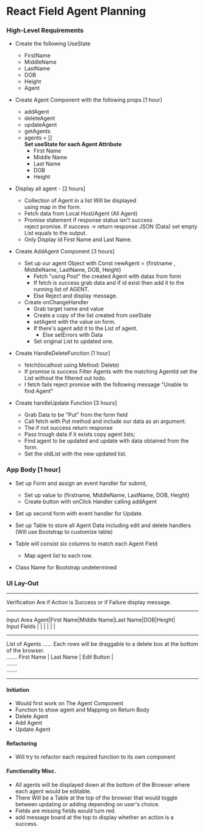 # React Field Agent Planning


### High-Level Requirements

* Create the following UseState
  * FirstName
  * MiddleName  
  * LastName
  * DOB
  * Height
  * Agent

* Create Agent Component with the following props [1 hour]
  - addAgent
  - deleteAgent
  - updateAgent
  - getAgents
  - agents = []  
  <strong>Set useState for each Agent Attribute</strong>
    * First Name
    * Middle Name
    * Last Name
    * DOB
    * Height
  
* Display all agent - [2 hours]
  * Collection of Agent in a list Will be displayed   
    using map in the form.
  * Fetch data from Local Host/Agent (All Agent)
  * Promise statement if response status isn't success   
    reject promise.
    If success -> return response JSON (Data)
    set empty List equals to the output.
  * Only Display Id First Name and Last Name.  

* Create AddAgent Component [3 hours]
  * Set up our agent Object with Const newAgent = {firstname
    , MiddleName, LastName, DOB, Height}
    * Fetch "using Post" the created Agent with datas from form
    * If fetch is success grab data and if id exist then add it 
    to the running list of AGENT.
    * Else Reject and display message.  
  * Create onChangeHandler
    * Grab target name and value
    * Create a copy of the list created from useState
    * setAgent with the value on form.
    * If there's agent add it to the List of agent.
      * Else setErrors with Data
    * Set original List to updated one.
  
* Create HandleDeleteFunction [1 hour]
  * fetch(localhost using Method: Delete)
  * If promise is success Filter Agents with the matching
  AgentId set the List without the filtered out todo.
   * I fetch fails reject promise with the following message "Unable to find Agent"
  
  
* Create handleUpdate Function [3 hours]
  * Grab Data to be "Put" from the form field
  * Call fetch with Put method and include our data as an argument.
  * The if not success return response
  * Pass trough data if it exists copy agent lists;
  * Find agent to be updated and update with data obtained from the form.
  * Set the oldList with the new updated list.
  

### App Body [1 hour]
  * Set up Form and assign an event handler for submit,
    * Set up value to {firstname, MiddleName, LastName, DOB, Height}
    * Create button with onClick Handler calling addAgent
  * Set up second form with event handler for Update.

  * Set up Table to store all Agent Data including edit and delete handlers
    (Will use Bootstrap to customize table)
    
  * Table will consist six columns to match each Agent Field
    * Map agent list to each row.
  
  * Class Name for Bootstrap undetermined

### UI Lay-Out

------------------------------------------------------------------
Verification Are if Action is Success or if Failure display
message.

-----------------------------------------------------------
Input Area
Agent|First Name|Middle Name|Last Name|DOB|Height|   
Input Fields | | | | | |  

-------------------------------------------------------------------
List of Agents ......  Each rows will be draggable to a delete box 
at the bottom of the browser.   
....... First Name | Last Name | Edit Button |   
.......    
.......

------------------------------------------------------------------

#### Initiation
* Would first work on The Agent Component
* Function to show agent and Mapping on Return Body
* Delete Agent
* Add Agent
* Update Agent

#### Refactoring
* Will try to refactor each required function to its own component


#### Functionality Misc.
* All agents will be displayed down at the bottom of the Browser 
where each agent would be editable.
* There Will be a Table at the top of the browser that would toggle
between updating or adding depending on user's choice.
* Fields are missing fields would turn red.
* add message board at the top to display whether an action is a  
success.  



         
